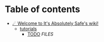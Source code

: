 # Table of contents

* [☄ Welcome to It's Absolutely Safe's wiki!](README.md)
  * [tutorials](./readme/tutorials/README.md)
    * [TODO](./readme/tutorials/tutorials\_server\_workshop.md)
$FILES$